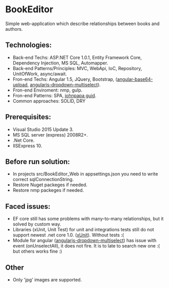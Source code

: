 # BookEditor

Simple web-application which describe relationships between books and authors.

## Technologies: 
 - Back-end Techs: ASP.NET Core 1.0.1, Entity Framework Core, Dependency Injection, MS SQL, Automapper.
 - Back-end Patterns/Principles: MVC, WebApi, IoC, Repository, UnitOfWork, async/await.
 - Fron-end Techs: Angular 1.5, JQuery, Bootstrap, ([angular-base64-upload](https://github.com/adonespitogo/angular-base64-upload), [angularjs-dropdown-multiselect](http://dotansimha.github.io/angularjs-dropdown-multiselect/#/)).
 - Fron-end Enviroment: nmp, gulp.
 - Fron-end Patterns: SPA, [johnpapa guid](https://github.com/johnpapa/angular-styleguide/blob/master/a1/README.md).
 - Common approaches: SOLID, DRY

## Prerequisites:
 - Visual Studio 2015 Update 3. 
 - MS SQL server (express) 2008R2+.
 - .Net Core.
 - IISExpress 10.

## Before run solution:
 - In projects src/BookEditor_Web in appsettings.json you need to write correct sqlConnectionString.
 - Restore Nuget packeges if needed.
 - Restore nmp packeges if needed.
 
## Faced issues:
 - EF core still has some problems with many-to-many relationships, but it solved by custom way.
 - Libraries (xUnit, Unit Test) for unit and integrations tests still do not support newest .net core 1.0. ([xUnit](http://xunit.github.io/docs/getting-started-dotnet-core.html)). Without tests :(
 - Module for angular ([angularjs-dropdown-multiselect](http://dotansimha.github.io/angularjs-dropdown-multiselect/#/)) has issue with event (onUnselectAll), it does not fire. It is to late to search new one :( but others works fine :)

## Other
 - Only 'jpg' images are supported.
